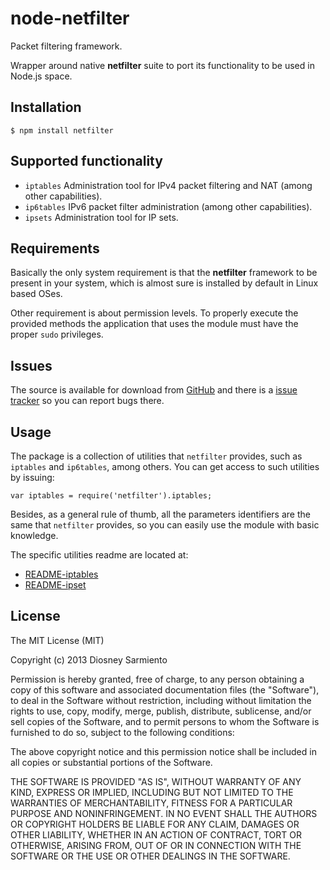 # node-netfilter

Packet filtering framework.

Wrapper around native **netfilter** suite to port its functionality to be used in Node.js space.

## Installation

	$ npm install netfilter

## Supported functionality

- `iptables`    Administration tool for IPv4 packet filtering and NAT (among other capabilities).
- `ip6tables`   IPv6 packet filter administration (among other capabilities).
- `ipsets`      Administration tool for IP sets.

## Requirements

Basically the only system requirement is that the **netfilter** framework to be present in your system, which is almost
sure is installed by default in Linux based OSes.

Other requirement is about permission levels. To properly execute the provided methods the application that uses the
module must have the proper `sudo` privileges.

## Issues

The source is available for download from [GitHub](https://github.com/diosney/node-netfilter)
and there is a [issue tracker](https://github.com/diosney/node-netfilter/issues) so you can report bugs there.

## Usage

The package is a collection of utilities that `netfilter` provides, such as `iptables` and `ip6tables`, among others.
You can get access to such utilities by issuing:

	var iptables = require('netfilter').iptables;

Besides, as a general rule of thumb, all the parameters identifiers are the same that `netfilter` provides, so you
can easily use the module with basic knowledge.

The specific utilities readme are located at:

- [README-iptables](https://github.com/diosney/node-netfilter/blob/master/docs/README-iptables.md)
- [README-ipset](https://github.com/diosney/node-netfilter/blob/master/docs/README-ipset.md)

## License

The MIT License (MIT)

Copyright (c) 2013 Diosney Sarmiento

Permission is hereby granted, free of charge, to any person obtaining a copy
of this software and associated documentation files (the "Software"), to deal
in the Software without restriction, including without limitation the rights
to use, copy, modify, merge, publish, distribute, sublicense, and/or sell
copies of the Software, and to permit persons to whom the Software is
furnished to do so, subject to the following conditions:

The above copyright notice and this permission notice shall be included in
all copies or substantial portions of the Software.

THE SOFTWARE IS PROVIDED "AS IS", WITHOUT WARRANTY OF ANY KIND, EXPRESS OR
IMPLIED, INCLUDING BUT NOT LIMITED TO THE WARRANTIES OF MERCHANTABILITY,
FITNESS FOR A PARTICULAR PURPOSE AND NONINFRINGEMENT. IN NO EVENT SHALL THE
AUTHORS OR COPYRIGHT HOLDERS BE LIABLE FOR ANY CLAIM, DAMAGES OR OTHER
LIABILITY, WHETHER IN AN ACTION OF CONTRACT, TORT OR OTHERWISE, ARISING FROM,
OUT OF OR IN CONNECTION WITH THE SOFTWARE OR THE USE OR OTHER DEALINGS IN
THE SOFTWARE.